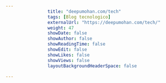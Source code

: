 ---
                title: "deepumohan.com/tech"
                tags: [Blog tecnologico]
                externalUrl: "https://deepumohan.com/tech/"
                weight: 47
                showDate: false
                showAuthor: false
                showReadingTime: false
                showEdit: false
                showLikes: false
                showViews: false
                layoutBackgroundHeaderSpace: false
                ---

